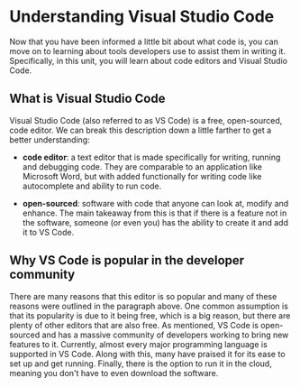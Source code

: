 # Understanding Visual Studio Code

Now that you have been informed a little bit about what code is, you can move on to learning about tools developers use to assist them in writing it. Specifically, in this unit, you will learn about code editors and Visual Studio Code.

## What is Visual Studio Code

Visual Studio Code (also referred to as VS Code) is a free, open-sourced, code editor. We can break this description down a little farther to get a better understanding:

- **code editor**: a text editor that is made specifically for writing, running and debugging code. They are comparable to an application like Microsoft Word, but with added functionally for writing code like autocomplete and ability to run code.

- **open-sourced**: software with code that anyone can look at, modify and enhance. The main takeaway from this is that if there is a feature not in the software, someone (or even you) has the ability to create it and add it to VS Code.

## Why VS Code is popular in the developer community

There are many reasons that this editor is so popular and many of these reasons were outlined in the paragraph above. One common assumption is that its popularity is due to it being free, which is a big reason, but there are plenty of other editors that are also free. As mentioned, VS Code is open-sourced and has a massive community of developers working to bring new features to it. Currently, almost every major programming language is supported in VS Code. Along with this, many have praised it for its ease to set up and get running. Finally, there is the option to run it in the cloud, meaning you don't have to even download the software.
